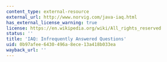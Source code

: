 ```yaml
---
content_type: external-resource
external_url: http://www.norvig.com/java-iaq.html
has_external_license_warning: true
license: https://en.wikipedia.org/wiki/All_rights_reserved
status: ''
title: 'IAQ: Infrequently Answered Questions'
uid: 0b97afee-6430-496a-8ece-13a418b033ea
wayback_url: ''
---
```

